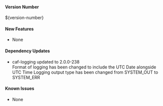 #### Version Number
${version-number}

#### New Features
- None

#### Dependency Updates
- caf-logging updated to 2.0.0-238  
  Format of logging has been changed to include the UTC Date alongside UTC Time
  Logging output type has been changed from SYSTEM_OUT to SYSTEM_ERR

#### Known Issues
- None
